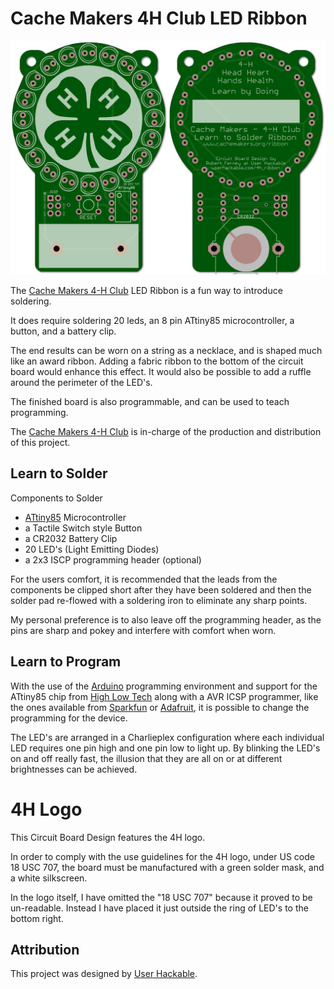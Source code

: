 # Cache Makers 4H Club LED Ribbon

![Ribbon](4H_Ribbon_front_and_back.png)

The [Cache Makers 4-H Club](http://cachemakers.org) LED Ribbon is a fun way to introduce soldering. 

It does require soldering 20 leds, an 8 pin ATtiny85 microcontroller, a button, and a battery clip. 

The end results can be worn on a string as a necklace, and is shaped much like
an award ribbon. Adding a fabric ribbon to the bottom of the circuit board
would enhance this effect. It would also be possible to add a ruffle around the
perimeter of the LED's.

The finished board is also programmable, and can be used to teach programming. 

The [Cache Makers 4-H Club](http://cachemakers.org) is in-charge of the production and distribution of this project. 

## Learn to Solder

Components to Solder

* [ATtiny85](http://www.atmel.com/devices/attiny85.aspx) Microcontroller
* a Tactile Switch style Button
* a CR2032 Battery Clip
* 20 LED's (Light Emitting Diodes) 
* a 2x3 ISCP programming header (optional)

For the users comfort, it is recommended that the leads from the components be
clipped short after they have been soldered and then the solder pad re-flowed
with a soldering iron to eliminate any sharp points. 

My personal preference is to also leave off the programming header, as the pins are sharp and pokey and interfere with comfort when worn. 
    
## Learn to Program

With the use of the [Arduino](http://arduino.cc) programming environment and support for the ATtiny85 chip from [High Low Tech](http://highlowtech.org/?p=1695) along with a AVR ICSP programmer, like the ones available from [Sparkfun](https://www.sparkfun.com/products/9825) or [Adafruit](http://www.adafruit.com/product/46), it is possible to change the programming for the device. 

The LED's are arranged in a Charlieplex configuration where each individual LED requires one pin high and one pin low to light up. By blinking the LED's on and off really fast, the illusion that they are all on or at different brightnesses can be achieved. 

# 4H Logo

This Circuit Board Design features the 4H logo. 

In order to comply with the use guidelines for the 4H logo, under US code 18
USC 707, the board must be manufactured with a green solder mask, and a white
silkscreen. 

In the logo itself, I have omitted the "18 USC 707" because it proved to be
un-readable. Instead I have placed it just outside the ring of LED's to the
bottom right.

## Attribution

This project was designed by [User Hackable](http://userhackable.com). 



